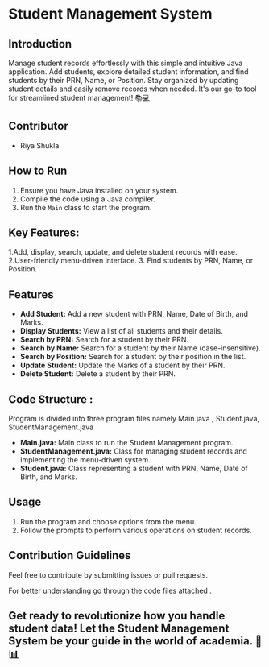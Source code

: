 
# Student Management System

## Introduction
Manage student records effortlessly with this simple and intuitive Java application. Add students, explore detailed student information, and find students by their PRN, Name, or Position. Stay organized by updating student details and easily remove records when needed. It's our go-to tool for streamlined student management! 📚💻



## Contributor
- Riya Shukla 

## How to Run
1. Ensure you have Java installed on your system.
2. Compile the code using a Java compiler.
3. Run the `Main` class to start the program.

## Key Features:

1.Add, display, search, update, and delete student records with ease.
2.User-friendly menu-driven interface.
3. Find students by PRN, Name, or Position.

## Features
- **Add Student:** Add a new student with PRN, Name, Date of Birth, and Marks.
- **Display Students:** View a list of all students and their details.
- **Search by PRN:** Search for a student by their PRN.
- **Search by Name:** Search for a student by their Name (case-insensitive).
- **Search by Position:** Search for a student by their position in the list.
- **Update Student:** Update the Marks of a student by their PRN.
- **Delete Student:** Delete a student by their PRN.

## Code Structure :
Program is divided into three program files namely Main.java , Student.java, StudentManagement.java

- **Main.java:** Main class to run the Student Management program.
- **StudentManagement.java:** Class for managing student records and implementing the menu-driven system.
- **Student.java:** Class representing a student with PRN, Name, Date of Birth, and Marks.

## Usage
1. Run the program and choose options from the menu.
2. Follow the prompts to perform various operations on student records.

## Contribution Guidelines
Feel free to contribute by submitting issues or pull requests.

For better understanding go through the code files attached .

## Get ready to revolutionize how you handle student data! Let the Student Management System be your guide in the world of academia. 🚀📊

